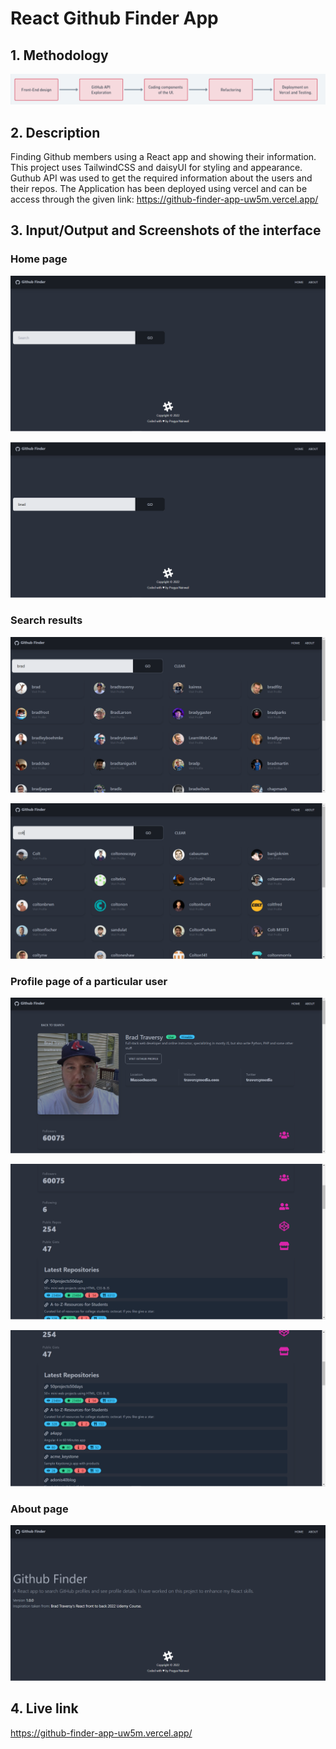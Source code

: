 
# React Github Finder App

## 1. Methodology
![Home Page](https://github.com/iloveuniverse/github-finder-app/blob/main/screenshots/Screenshot%20(1980).png?raw=true)

## 2. Description
Finding Github members using a React app and showing their information. This project uses TailwindCSS and daisyUI for styling and appearance. Guthub API was used to get the required information about the users and their repos.
The Application has been deployed using vercel and can be access through the given link: https://github-finder-app-uw5m.vercel.app/

## 3. Input/Output and Screenshots of the interface
### Home page
![Home Page](https://github.com/iloveuniverse/github-finder-app/blob/main/screenshots/Screenshot%20(1971).png?raw=true)

![Home Page](https://github.com/iloveuniverse/github-finder-app/blob/main/screenshots/Screenshot%20(1972).png?raw=true)

### Search results
![Home Page](https://github.com/iloveuniverse/github-finder-app/blob/main/screenshots/Screenshot%20(1974).png?raw=true)

![Home Page](https://github.com/iloveuniverse/github-finder-app/blob/main/screenshots/Screenshot%20(1978).png?raw=true)

### Profile page of a particular user
![Home Page](https://github.com/iloveuniverse/github-finder-app/blob/main/screenshots/Screenshot%20(1975).png?raw=true)

![Home Page](https://github.com/iloveuniverse/github-finder-app/blob/main/screenshots/Screenshot%20(1976).png?raw=true)

![Home Page](https://github.com/iloveuniverse/github-finder-app/blob/main/screenshots/Screenshot%20(1977).png?raw=true)

### About page
![Home Page](https://github.com/iloveuniverse/github-finder-app/blob/main/screenshots/Screenshot%20(1979).png?raw=true)

## 4. Live link
https://github-finder-app-uw5m.vercel.app/
